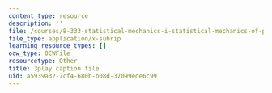 ```yaml
---
content_type: resource
description: ''
file: /courses/8-333-statistical-mechanics-i-statistical-mechanics-of-particles-fall-2013/a5939a327cf4680bb08d37099ede6c99_tCxonq5r-O8.srt
file_type: application/x-subrip
learning_resource_types: []
ocw_type: OCWFile
resourcetype: Other
title: 3play caption file
uid: a5939a32-7cf4-680b-b08d-37099ede6c99
---
```

